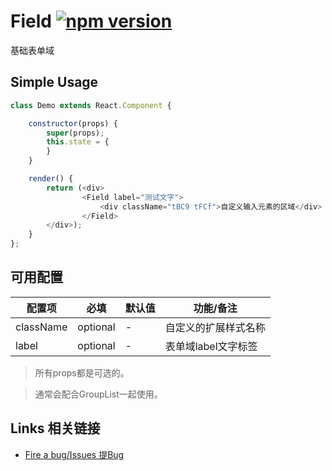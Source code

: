 # Field [![npm version](https://badge.fury.io/js/tingle-group-list.svg)](http://badge.fury.io/js/tingle-group-list)

基础表单域

## Simple Usage

```javascript
class Demo extends React.Component {

    constructor(props) {
        super(props);
        this.state = {
        }
    }

    render() {
        return (<div>
                <Field label="测试文字">
                    <div className="tBC9 tFCf">自定义输入元素的区域</div>
                </Field>
        </div>);
    }
};

```

## 可用配置


| 配置项 | 必填 | 默认值 | 功能/备注 |
|---|----|---|----|
|className|optional|-|自定义的扩展样式名称|
|label|optional|-|表单域label文字标签|

> 所有props都是可选的。

> 通常会配合GroupList一起使用。

## Links 相关链接

- [Fire a bug/Issues 提Bug](https://github.com/tinglejs/tingle-field/issues)